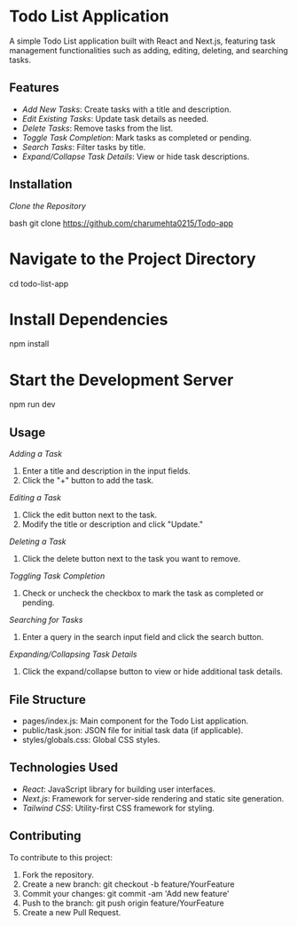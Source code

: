# Todo List Application

A simple Todo List application built with React and Next.js, featuring task management functionalities such as adding, editing, deleting, and searching tasks.

## Features

- *Add New Tasks*: Create tasks with a title and description.
- *Edit Existing Tasks*: Update task details as needed.
- *Delete Tasks*: Remove tasks from the list.
- *Toggle Task Completion*: Mark tasks as completed or pending.
- *Search Tasks*: Filter tasks by title.
- *Expand/Collapse Task Details*: View or hide task descriptions.

## Installation

 *Clone the Repository*

   bash
   git clone https://github.com/charumehta0215/Todo-app
   
# Navigate to the Project Directory
cd todo-list-app

# Install Dependencies
npm install

# Start the Development Server
npm run dev

## Usage

*Adding a Task*
1. Enter a title and description in the input fields.
2. Click the "+" button to add the task.

*Editing a Task*
1. Click the edit button next to the task.
2. Modify the title or description and click "Update."

*Deleting a Task*
1. Click the delete button next to the task you want to remove.

*Toggling Task Completion*
1. Check or uncheck the checkbox to mark the task as completed or pending.

*Searching for Tasks*
1. Enter a query in the search input field and click the search button.

*Expanding/Collapsing Task Details*
1. Click the expand/collapse button to view or hide additional task details.

## File Structure

- pages/index.js: Main component for the Todo List application.
- public/task.json: JSON file for initial task data (if applicable).
- styles/globals.css: Global CSS styles.

## Technologies Used

- *React*: JavaScript library for building user interfaces.
- *Next.js*: Framework for server-side rendering and static site generation.
- *Tailwind CSS*: Utility-first CSS framework for styling.

## Contributing

To contribute to this project:

1. Fork the repository.
2. Create a new branch: git checkout -b feature/YourFeature
3. Commit your changes: git commit -am 'Add new feature'
4. Push to the branch: git push origin feature/YourFeature
5. Create a new Pull Request.